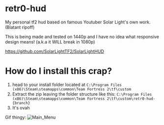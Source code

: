 # retr0-hud
My personal tf2 hud based on famous Youtuber Solar Light's own work. (Blatant ripoff)

This is being made and tested on 1440p and I have no idea what responsive design means! (a.k.a it WILL break in 1080p)

https://github.com/SolarLightTF2/SolarLightHUD

# How do I install this crap?
1. head to your install folder located at `C:\Program Files (x86)\Steam\steamapps\common\Team Fortress 2\tf\custom`
2. Extract the zip leaving the folder structure like this: `C:\Program Files (x86)\Steam\steamapps\common\Team Fortress 2\tf\custom\retr0-hud-{branch}`
3. It's ovah

Gif thingy:
![Main_Menu](https://github.com/IRetr-0/retr0-hud/blob/master/media-files/main_menu.gif)
